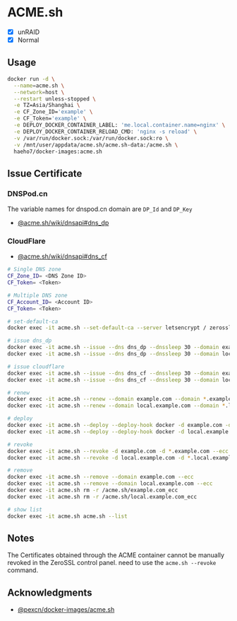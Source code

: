 # ACME.sh

- [x] unRAID
- [x] Normal

## Usage

```sh
docker run -d \
  --name=acme.sh \
  --network=host \
  --restart unless-stopped \
  -e TZ=Asia/Shanghai \
  -e CF_Zone_ID='example' \
  -e CF_Token='example' \
  -e DEPLOY_DOCKER_CONTAINER_LABEL: 'me.local.container.name=nginx' \
  -e DEPLOY_DOCKER_CONTAINER_RELOAD_CMD: 'nginx -s reload' \
  -v /var/run/docker.sock:/var/run/docker.sock:ro \
  -v /mnt/user/appdata/acme.sh/acme.sh-data:/acme.sh \
  haeho7/docker-images:acme.sh
```

## Issue Certificate

### DNSPod.cn

The variable names for dnspod.cn domain are `DP_Id` and `DP_Key`

- [@acme.sh/wiki/dnsapi#dns_dp](https://github.com/acmesh-official/acme.sh/wiki/dnsapi#2-dnspodcn-option)

### CloudFlare

- [@acme.sh/wiki/dnsapi#dns_cf](https://github.com/acmesh-official/acme.sh/wiki/dnsapi#dns_cf)

```sh
# Single DNS zone
CF_Zone_ID= <DNS Zone ID>
CF_Token= <Token>

# Multiple DNS zone
CF_Account_ID= <Account ID>
CF_Token= <Token>
```

```sh
# set-default-ca
docker exec -it acme.sh --set-default-ca --server letsencrypt / zerossl

# issue dns_dp
docker exec -it acme.sh --issue --dns dns_dp --dnssleep 30 --domain example.com --domain *.example.com --keylength ec-256 --email example@gmail.com
docker exec -it acme.sh --issue --dns dns_dp --dnssleep 30 --domain local.example.com --domain *.local.example.com --keylength ec-256 --email example@gmail.com

# issue cloudflare
docker exec -it acme.sh --issue --dns dns_cf --dnssleep 30 --domain example.com --domain *.example.com --keylength ec-256 --email example@gmail.com
docker exec -it acme.sh --issue --dns dns_cf --dnssleep 30 --domain local.example.com --domain *.local.example.com --keylength ec-256 --email example@gmail.com

# renew
docker exec -it acme.sh --renew --domain example.com --domain *.example.com --ecc --force
docker exec -it acme.sh --renew --domain local.example.com --domain *.local.example.com --ecc --force

# deploy
docker exec -it acme.sh --deploy --deploy-hook docker -d example.com -d *.example.com --ecc
docker exec -it acme.sh --deploy --deploy-hook docker -d local.example.com -d *.local.example.com --ecc

# revoke
docker exec -it acme.sh --revoke -d example.com -d *.example.com --ecc
docker exec -it acme.sh --revoke -d local.example.com -d *.local.example.com --ecc

# remove
docker exec -it acme.sh --remove --domain example.com --ecc
docker exec -it acme.sh --remove --domain local.example.com --ecc
docker exec -it acme.sh rm -r /acme.sh/example.com_ecc
docker exec -it acme.sh rm -r /acme.sh/local.example.com_ecc

# show list
docker exec -it acme.sh acme.sh --list
```

## Notes

The Certificates obtained through the ACME container cannot be manually revoked in the ZeroSSL control panel. need to use the `acme.sh --revoke` command.

## Acknowledgments

- [@pexcn/docker-images/acme.sh](https://github.com/pexcn/docker-images/tree/master/utils/acme.sh)
